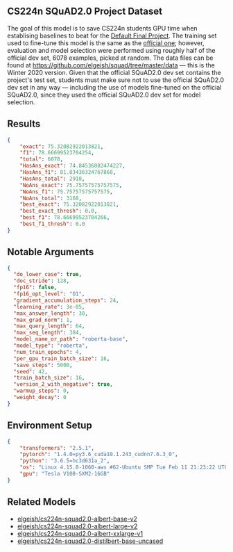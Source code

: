 ## CS224n SQuAD2.0 Project Dataset
The goal of this model is to save CS224n students GPU time when establising
baselines to beat for the [Default Final Project](http://web.stanford.edu/class/cs224n/project/default-final-project-handout.pdf).
The training set used to fine-tune this model is the same as
the [official one](https://rajpurkar.github.io/SQuAD-explorer/); however,
evaluation and model selection were performed using roughly half of the official
dev set, 6078 examples, picked at random. The data files can be found at
<https://github.com/elgeish/squad/tree/master/data> — this is the Winter 2020
version. Given that the official SQuAD2.0 dev set contains the project's test
set, students must make sure not to use the official SQuAD2.0 dev set in any way
— including the use of models fine-tuned on the official SQuAD2.0, since they
used the official SQuAD2.0 dev set for model selection.

## Results
```json
{
    "exact": 75.32082922013821,
    "f1": 78.66699523704254,
    "total": 6078,
    "HasAns_exact": 74.84536082474227,
    "HasAns_f1": 81.83436324767868,
    "HasAns_total": 2910,
    "NoAns_exact": 75.75757575757575,
    "NoAns_f1": 75.75757575757575,
    "NoAns_total": 3168,
    "best_exact": 75.32082922013821,
    "best_exact_thresh": 0.0,
    "best_f1": 78.66699523704266,
    "best_f1_thresh": 0.0
}
```

## Notable Arguments
```json
{
  "do_lower_case": true,
  "doc_stride": 128,
  "fp16": false,
  "fp16_opt_level": "O1",
  "gradient_accumulation_steps": 24,
  "learning_rate": 3e-05,
  "max_answer_length": 30,
  "max_grad_norm": 1,
  "max_query_length": 64,
  "max_seq_length": 384,
  "model_name_or_path": "roberta-base",
  "model_type": "roberta",
  "num_train_epochs": 4,
  "per_gpu_train_batch_size": 16,
  "save_steps": 5000,
  "seed": 42,
  "train_batch_size": 16,
  "version_2_with_negative": true,
  "warmup_steps": 0,
  "weight_decay": 0
}
```

## Environment Setup
```json
{
    "transformers": "2.5.1",
    "pytorch": "1.4.0=py3.6_cuda10.1.243_cudnn7.6.3_0",
    "python": "3.6.5=hc3d631a_2",
    "os": "Linux 4.15.0-1060-aws #62-Ubuntu SMP Tue Feb 11 21:23:22 UTC 2020 x86_64 x86_64 x86_64 GNU/Linux",
    "gpu": "Tesla V100-SXM2-16GB"
}
```

## Related Models
* [elgeish/cs224n-squad2.0-albert-base-v2](https://huggingface.co/elgeish/cs224n-squad2.0-albert-base-v2)
* [elgeish/cs224n-squad2.0-albert-large-v2](https://huggingface.co/elgeish/cs224n-squad2.0-albert-large-v2)
* [elgeish/cs224n-squad2.0-albert-xxlarge-v1](https://huggingface.co/elgeish/cs224n-squad2.0-albert-xxlarge-v1)
* [elgeish/cs224n-squad2.0-distilbert-base-uncased](https://huggingface.co/elgeish/cs224n-squad2.0-distilbert-base-uncased)

